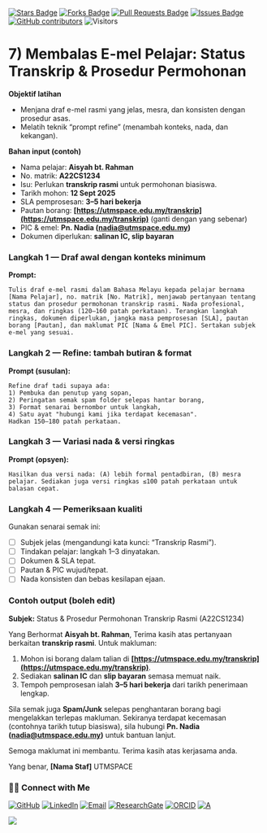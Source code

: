 <a href="https://github.com/drshahizan/short-course/stargazers"><img src="https://img.shields.io/github/stars/drshahizan/short-course" alt="Stars Badge"/></a>
<a href="https://github.com/drshahizan/short-course/network/members"><img src="https://img.shields.io/github/forks/drshahizan/short-course" alt="Forks Badge"/></a>
<a href="https://github.com/drshahizan/short-course/pulls"><img src="https://img.shields.io/github/issues-pr/drshahizan/short-course" alt="Pull Requests Badge"/></a>
<a href="https://github.com/drshahizan/short-course"><img src="https://img.shields.io/github/issues/drshahizan/short-course" alt="Issues Badge"/></a>
<a href="https://github.com/drshahizan/short-course/graphs/contributors"><img alt="GitHub contributors" src="https://img.shields.io/github/contributors/drshahizan/short-course?color=2b9348"></a>
![Visitors](https://api.visitorbadge.io/api/visitors?path=https%3A%2F%2Fgithub.com%2Fdrshahizan%2Fshort-course&labelColor=%23d9e3f0&countColor=%23697689&style=flat)


# 7) Membalas E-mel Pelajar: Status Transkrip & Prosedur Permohonan

**Objektif latihan**

* Menjana draf e-mel rasmi yang jelas, mesra, dan konsisten dengan prosedur asas.
* Melatih teknik “prompt refine” (menambah konteks, nada, dan kekangan).

**Bahan input (contoh)**

* Nama pelajar: **Aisyah bt. Rahman**
* No. matrik: **A22CS1234**
* Isu: Perlukan **transkrip rasmi** untuk permohonan biasiswa.
* Tarikh mohon: **12 Sept 2025**
* SLA pemprosesan: **3–5 hari bekerja**
* Pautan borang: **[https://utmspace.edu.my/transkrip](https://utmspace.edu.my/transkrip)** (ganti dengan yang sebenar)
* PIC & emel: **Pn. Nadia ([nadia@utmspace.edu.my](mailto:nadia@utmspace.edu.my))**
* Dokumen diperlukan: **salinan IC, slip bayaran**

### Langkah 1 — Draf awal dengan konteks minimum

**Prompt:**

```
Tulis draf e-mel rasmi dalam Bahasa Melayu kepada pelajar bernama [Nama Pelajar], no. matrik [No. Matrik], menjawab pertanyaan tentang status dan prosedur permohonan transkrip rasmi. Nada profesional, mesra, dan ringkas (120–160 patah perkataan). Terangkan langkah ringkas, dokumen diperlukan, jangka masa pemprosesan [SLA], pautan borang [Pautan], dan maklumat PIC [Nama & Emel PIC]. Sertakan subjek e-mel yang sesuai.
```

### Langkah 2 — Refine: tambah butiran & format

**Prompt (susulan):**

```
Refine draf tadi supaya ada:
1) Pembuka dan penutup yang sopan,
2) Peringatan semak spam folder selepas hantar borang,
3) Format senarai bernombor untuk langkah,
4) Satu ayat "hubungi kami jika terdapat kecemasan".
Hadkan 150–180 patah perkataan.
```

### Langkah 3 — Variasi nada & versi ringkas

**Prompt (opsyen):**

```
Hasilkan dua versi nada: (A) lebih formal pentadbiran, (B) mesra pelajar. Sediakan juga versi ringkas ≤100 patah perkataan untuk balasan cepat.
```

### Langkah 4 — Pemeriksaan kualiti

Gunakan senarai semak ini:

* [ ] Subjek jelas (mengandungi kata kunci: “Transkrip Rasmi”).
* [ ] Tindakan pelajar: langkah 1–3 dinyatakan.
* [ ] Dokumen & SLA tepat.
* [ ] Pautan & PIC wujud/tepat.
* [ ] Nada konsisten dan bebas kesilapan ejaan.

### Contoh output (boleh edit)

**Subjek:** Status & Prosedur Permohonan Transkrip Rasmi (A22CS1234)

Yang Berhormat **Aisyah bt. Rahman**,
Terima kasih atas pertanyaan berkaitan **transkrip rasmi**. Untuk makluman:

1. Mohon isi borang dalam talian di **[https://utmspace.edu.my/transkrip](https://utmspace.edu.my/transkrip)**.
2. Sediakan **salinan IC** dan **slip bayaran** semasa memuat naik.
3. Tempoh pemprosesan ialah **3–5 hari bekerja** dari tarikh penerimaan lengkap.

Sila semak juga **Spam/Junk** selepas penghantaran borang bagi mengelakkan terlepas makluman. Sekiranya terdapat kecemasan (contohnya tarikh tutup biasiswa), sila hubungi **Pn. Nadia ([nadia@utmspace.edu.my](mailto:nadia@utmspace.edu.my))** untuk bantuan lanjut.

Semoga maklumat ini membantu. Terima kasih atas kerjasama anda.

Yang benar,
**\[Nama Staf]**
UTMSPACE


### 🙌🏻 Connect with Me
<p align="left">
    <a href="https://github.com/drshahizan" target="_blank"><img alt="GitHub" src="https://img.shields.io/badge/-@drshahizan-181717?style=flat-square&logo=GitHub&logoColor=white"></a>
    <a href="https://www.linkedin.com/in/drshahizan" target="_blank"><img alt="LinkedIn" src="https://img.shields.io/badge/-drshahizan-blue?style=flat-square&logo=Linkedin&logoColor=white&link=https://www.linkedin.com/in/drshahizan/"></a>
    <a href="mailto:shahizan@utm.my" target="_blank"><img alt="Email" src="https://img.shields.io/badge/-shahizan@utm.my-c14438?style=flat-square&logo=Gmail&logoColor=white&link=mailto:shahizan@utm.my.com"></a>
    <a href="https://www.researchgate.net/profile/Mohd-Othman-28" target="_blank"><img alt="ResearchGate" src="https://img.shields.io/badge/-ResearchGate-00CCBB?style=flat-square&logo=ResearchGate&logoColor=white"></a>
    <a href="https://orcid.org/0000-0003-4261-1873" target="_blank"><img alt="ORCID" src="https://img.shields.io/badge/-ORCID-A6CE39?style=flat-square&logo=ORCID&logoColor=white"></a> 
 <a href="https://visitorbadge.io/status?path=https%3A%2F%2Fgithub.com%2Fdrshahizan" target="_blank"><img alt="A" src="https://api.visitorbadge.io/api/visitors?path=https%3A%2F%2Fgithub.com%2Fdrshahizan&labelColor=%23697689&countColor=%23555555&style=plastic"></a>
 
![](https://hit.yhype.me/github/profile?user_id=81284918)
</p>
